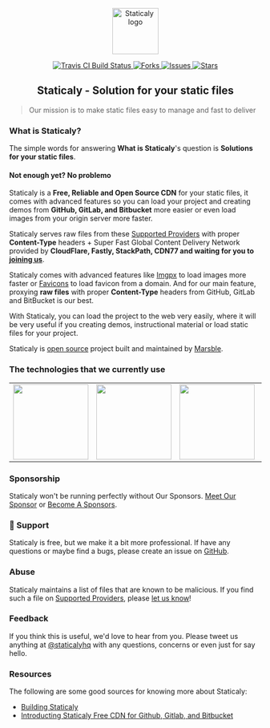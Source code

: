<p align="center"><a class="clear" href="https://www.staticaly.com/" target="_blank"><img width="92" src="https://cdn.staticaly.com/img/www.staticaly.com/static/images/staticaly.png?w=92" alt="Staticaly logo"></a></p>

<p class="staticaly-badge" align="center">
    <a href="https://travis-ci.org/marsble/staticaly" target="_blank">
        <img src="https://cdn.staticaly.com/badges/travis/marsble/staticaly.svg" alt="Travis CI Build Status">
    </a>
    <a href="https://github.com/marsble/staticaly/network" target="_blank">
        <img src="https://cdn.staticaly.com/badges/github/forks/marsble/staticaly.svg?style=social" alt="Forks">
    </a>
    <a href="https://github.com/marsble/staticaly/issues" target="_blank">
        <img src="https://cdn.staticaly.com/badges/github/issues/marsble/staticaly.svg?style=social" alt="Issues">
    </a>
    <a href="https://github.com/marsble/staticaly/stargazers" target="_blank">
        <img src="https://cdn.staticaly.com/badges/github/stars/marsble/staticaly.svg?style=social" alt="Stars">
    </a>
</p>

<h2 align="center">
    Staticaly - Solution for your static files
</h2>

> Our mission is to make static files easy to manage and fast to deliver

### What is Staticaly?

The simple words for answering **What is Staticaly**'s question is **Solutions for your static files**.

#### Not enough yet? No problemo

Staticaly is a **Free, Reliable and Open Source CDN** for your static files, it comes with advanced features so you can load your project and creating demos from **GitHub, GitLab, and Bitbucket** more easier or even load images from your origin server more faster.

Staticaly serves raw files from these <a href="https://www.staticaly.com/network#supported-providers">Supported Providers</a> with proper **Content-Type** headers + Super Fast Global Content Delivery Network provided by **CloudFlare, Fastly, StackPath, CDN77 and waiting for you to [joining us](https://www.staticaly.com/become-a-sponsor)**.

Staticaly comes with advanced features like [Imgpx](https://www.staticaly.com/imgpx) to load images more faster or [Favicons](https://www.staticaly.com/favicons) to load favicon from a domain. And for our main feature, proxying **raw files** with proper **Content-Type** headers from GitHub, GitLab and BitBucket is our best.

With Staticaly, you can load the project to the web very easily, where it will be very useful if you creating demos, instructional material or load static files for your project.

Staticaly is [open source](https://github.com/marsble/staticaly) project built and maintained by [Marsble](https://www.marsble.com/).

### The technologies that we currently use

<!--optimus start-->
<table class="about-optimus" align="center">
  <tbody>
    <tr>
      <td align="center" valign="middle">
        <a class="clear" href="https://www.cloudflare.com/?utm_source=Staticaly.com&utm_medium=Logo&utm_campaign=Sponsor%20link" target="_blank">
          <img width="150px" src="https://www.staticaly.com/static/images/sponsors/cloudflare.png">
        </a>
      </td>
      <td align="center" valign="middle">
        <a class="clear" href="http://www.stackpath.com/?utm_source=Staticaly.com&utm_medium=Logo&utm_campaign=Sponsor%20link" target="_blank">
          <img width="150px" src="https://www.staticaly.com/static/images/sponsors/stackpath.png">
        </a>
      </td>
      <td align="center" valign="middle">
        <a class="clear" href="https://www.cedexis.com/?utm_source=Staticaly.com&utm_medium=Logo&utm_campaign=Sponsor%20link" target="_blank">
          <img width="150px" src="https://www.staticaly.com/static/images/sponsors/cedexis.png">
        </a>
      </td>
      <td align="center" valign="middle">
        <a class="clear" href="https://www.fastly.com/?utm_source=Staticaly.com&utm_medium=Logo&utm_campaign=Sponsor%20link" target="_blank">
          <img width="150px" src="https://www.staticaly.com/static/images/sponsors/fastly.png">
        </a>
      </td>
      <td align="center" valign="middle">
      <a class="clear" href="https://www.cdn77.com/?utm_source=Staticaly.com&utm_medium=Logo&utm_campaign=Sponsor%20link" target="_blank">
        <img width="150px" src="https://www.staticaly.com/static/images/sponsors/cdn77.png">
      </a>
      </td>
    </tr>
  </tbody>
</table>
<!--optimus end-->

### Sponsorship

Staticaly won't be running perfectly without Our Sponsors. [Meet Our Sponsor](https://www.staticaly.com/sponsors) or [Become A Sponsors](https://www.staticaly.com/become-a-sponsors).

### 🚀 Support

Staticaly is free, but we make it a bit more professional. If have any questions or maybe find a bugs, please create an issue on [GitHub](https://github.com/marsble/staticaly/issues).

### Abuse

Staticaly maintains a list of files that are known to be malicious. If you find such a file on [Supported Providers](https://www.staticaly.com/network#supported-providers), please [let us know](https://www.staticaly.com/contact?subject=Abuse)!

### Feedback

If you think this is useful, we'd love to hear from you. Please tweet us anything at [@staticalyhq](https://twitter.com/staticalyhq) with any questions, concerns or even just for say hello.

### Resources

The following are some good sources for knowing more about Staticaly:

*   [Building Staticaly](https://www.fransallen.com/2018/08/22/building-staticaly/)
*   [Introducting Staticaly Free CDN for Github, Gitlab, and Bitbucket](https://www.marsble.com/topic/23/introducting-staticaly-free-cdn-for-github-gitlab-and-bitbucket)
